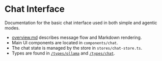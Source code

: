 # Chat Interface

Documentation for the basic chat interface used in both simple and agentic modes.

- [overview.md](overview.md) describes message flow and Markdown rendering.
- Main UI components are located in `components/chat`.
- The chat state is managed by the store in `stores/chat-store.ts`.
- Types are found in [`/types/ollama`](../../types/ollama) and [`/types/chat`](../../types/chat).
